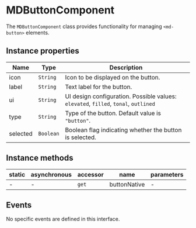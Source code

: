 # MDButtonComponent

The `MDButtonComponent` class provides functionality for managing `<md-button>` elements.

## Instance properties

| Name     | Type      | Description                                       |
| -------- | --------- | ------------------------------------------------- |
| icon     | `String`  | Icon to be displayed on the button.               |
| label    | `String`  | Text label for the button.                        |
| ui       | `String`  | UI design configuration. Possible values: `elevated`, `filled`, `tonal`, `outlined` |
| type     | `String`  | Type of the button. Default value is `"button"`.  |
| selected | `Boolean` | Boolean flag indicating whether the button is selected. |

## Instance methods

| static | asynchronous | accessor | name         | parameters |
| ------ | ------------ | -------- | ------------ | ---------- |
| -      | -            | `get`    | buttonNative | -          |

## Events

No specific events are defined in this interface.
